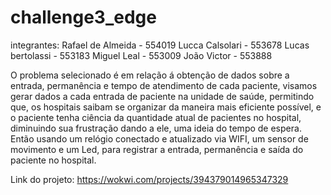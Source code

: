 # challenge3_edge

integrantes:
Rafael de Almeida - 554019
Lucca Calsolari - 553678
Lucas bertolassi - 553183
Miguel Leal - 553009
João Victor - 553888

O problema selecionado é em relação á obtenção de dados sobre a entrada, permanência e tempo de atendimento de cada paciente, visamos gerar dados a cada entrada de paciente na unidade de saúde, permitindo que, os hospitais saibam se organizar da maneira mais eficiente possível, e o paciente tenha ciência da quantidade atual de pacientes no hospital, diminuindo sua frustração dando a ele, uma ideia do tempo de espera.
Então usando um relógio conectado e atualizado via WIFI, um sensor de movimento e um Led, para registrar a entrada, permanência e saída do paciente no hospital.

Link do projeto: https://wokwi.com/projects/394379014965347329
